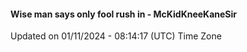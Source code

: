 #### Wise man says only fool rush in - McKidKneeKaneSir
Updated on 01/11/2024 - 08:14:17 (UTC) Time Zone
